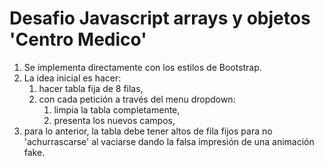 # Desafio Javascript arrays y objetos 'Centro Medico'

1. Se implementa directamente con los estilos de Bootstrap.
2. La idea inicial es hacer: 
   1. hacer tabla fija de 8 filas,
   2. con cada petición a través del menu dropdown: 
      1. limpia la tabla completamente,
      2. presenta los nuevos campos,
3. para lo anterior, la tabla debe tener altos de fila fijos para no 'achurrascarse' al vaciarse dando la falsa impresión de una animación fake.  